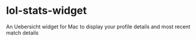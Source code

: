 # lol-stats-widget
An Uebersicht widget for Mac to display your profile details and most recent match details
